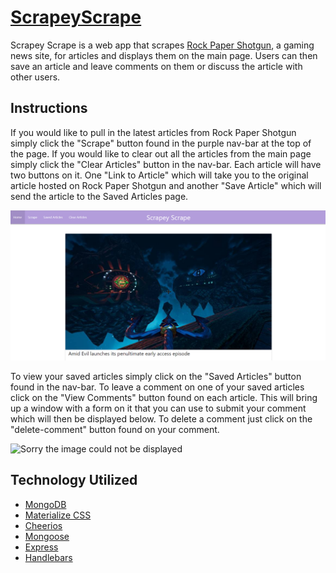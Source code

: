 # <a href="https://scrapey-scrape.herokuapp.com/">ScrapeyScrape</a>

Scrapey Scrape is a web app that scrapes <a href="https://www.rockpapershotgun.com/">Rock Paper Shotgun</a>, a gaming news site, for articles and displays them on the main page. Users can then save an article and leave comments on them or discuss the article with other users.

## Instructions
If you would like to pull in the latest articles from Rock Paper Shotgun simply click the "Scrape" button found in the purple nav-bar at the top of the page. If you would like to clear out all the articles from the main page simply click the "Clear Articles" button in the nav-bar. Each article will have two buttons on it. One "Link to Article" which will take you to the original article hosted on Rock Paper Shotgun and another "Save Article" which will send the article to the Saved Articles page. 

<img src="./public/assets/images/main-page.png" alt="Sorry the image could not be displayed">

To view your saved articles simply click on the "Saved Articles" button found in the nav-bar. To leave a comment on one of your saved articles click on the "View Comments" button found on each article. This will bring up a window with a form on it that you can use to submit your comment which will then be displayed below. To delete a comment just click on the "delete-comment" button found on your comment.

<img src="./public/assets/images/comment-page.png" alt="Sorry the image could not be displayed">

## Technology Utilized
<ul>
  <li><a href="https://www.mongodb.com/">MongoDB</a></li>
  <li><a href="https://materializecss.com/">Materialize CSS</a></li>
  <li><a href="https://cheerio.js.org/">Cheerios</a></li>
  <li><a href="https://mongoosejs.com/">Mongoose</a></li>
  <li><a href="https://expressjs.com/">Express</a></li>
  <li><a href="https://handlebarsjs.com/">Handlebars</a></li>  
</ul>
